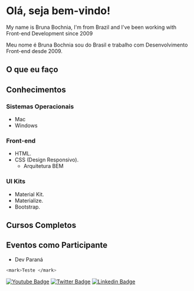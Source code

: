 # Olá, seja bem-vindo!

My name is Bruna Bochnia, I'm from Brazil and I've been working with Front-end Development since 2009

Meu nome é Bruna Bochnia sou do Brasil e trabalho com Desenvolvimento Front-end desde 2009. 

## O que eu faço

## Conhecimentos
### Sistemas Operacionais
* Mac
* Windows

### Front-end
* HTML.
* CSS (Design Responsivo).
  * Arquitetura BEM

### UI Kits
* Material Kit.
* Materialize.
* Bootstrap.

## Cursos Completos

## Eventos como Participante
  * Dev Paraná 

```sh
<mark>Teste </mark>
```



[![Youtube Badge](https://img.shields.io/badge/-Youtube-FF0000?style=flat-square&labelColor=FF0000&logo=youtube&logoColor=white&link=https://youtube.com/c/)](https://youtube.com/c/)
[![Twitter Badge](https://img.shields.io/badge/-Twitter-1ca0f1?style=flat-square&labelColor=1ca0f1&logo=twitter&logoColor=white&link=https://twitter.com/)](https://twitter.com/)
[![Linkedin Badge](https://img.shields.io/badge/-LinkedIn-blue?style=flat-square&logo=Linkedin&logoColor=white&link=https://www.linkedin.com/in/bruna-bochnia-a78910145/)](https://www.linkedin.com/in/bruna-bochnia-a78910145/)
